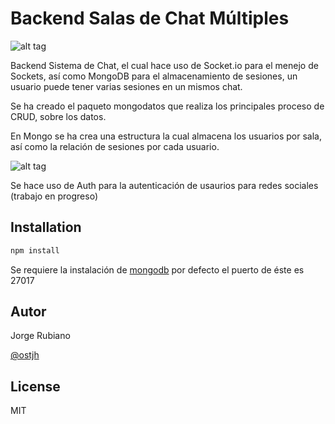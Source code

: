 Backend Salas de Chat Múltiples
=========


![alt tag](https://db.tt/xmYd6MEL)

Backend Sistema de Chat, el cual hace uso de Socket.io para el menejo de Sockets, así como MongoDB para el almacenamiento de sesiones, un usuario puede tener varias sesiones en un mismos chat.

Se ha creado el paqueto mongodatos que realiza los principales proceso de CRUD, sobre los datos.

En Mongo se ha crea una estructura la cual almacena los usuarios por sala, así como la relación de sesiones por cada usuario.

![alt tag](https://db.tt/sTCI8882)


Se hace uso de Auth para la autenticación de usaurios para redes sociales (trabajo en progreso)


Installation
--------------

```sh
npm install
```
Se requiere la instalación de [mongodb] por defecto el puerto de éste es 27017


Autor
-----------
Jorge Rubiano

[@ostjh]

License
----

MIT

[mongodb]:http://www.mongodb.org/
[@ostjh]:https://twitter.com/ostjh